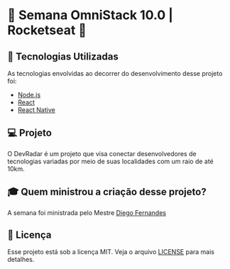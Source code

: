 # :rocket: Semana OmniStack 10.0 | Rocketseat :rocket:

## :rocket: Tecnologias Utilizadas

As tecnologias envolvidas ao decorrer do desenvolvimento desse projeto foi:

- [Node.js](https://nodejs.org/en/)
- [React](https://reactjs.org)
- [React Native](https://facebook.github.io/react-native/)

## :computer: Projeto

O DevRadar é um projeto que visa conectar desenvolvedores de tecnologias variadas por meio de suas localidades com um raio de até 10km.

## :mortar_board: Quem ministrou a criação desse projeto?

A semana foi ministrada pelo Mestre [Diego Fernandes](https://github.com/diego3g)

## :memo: Licença

Esse projeto está sob a licença MIT. Veja o arquivo [LICENSE](LICENSE) para mais detalhes.
